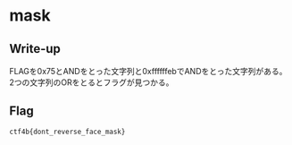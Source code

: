 # mask

## Write-up

FLAGを0x75とANDをとった文字列と0xffffffebでANDをとった文字列がある。  
2つの文字列のORをとるとフラグが見つかる。


## Flag

`ctf4b{dont_reverse_face_mask}`
